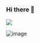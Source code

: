 ### Hi there 👋

<!--
**TanvirAnzum/TanvirAnzum** is a ✨ _special_ ✨ repository because its `README.md` (this file) appears on your GitHub profile.

Here are some ideas to get you started:

- 🔭 I’m currently working on ...
- 🌱 I’m currently learning ...
- 👯 I’m looking to collaborate on ...
- 🤔 I’m looking for help with ...
- 💬 Ask me about ...
- 📫 How to reach me: ...
- 😄 Pronouns: ...
- ⚡ Fun fact: ...
-->



<img src = "https://drive.google.com/file/d/1Alx005ixV3SLfagShZQgseU0BvSAzdvS/view?usp=sharing" />

![image](https://drive.google.com/uc?export=view&id=1Alx005ixV3SLfagShZQgseU0BvSAzdvS)
